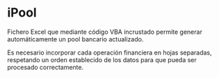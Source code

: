 # iPool
Fichero Excel que mediante código VBA incrustado permite generar automáticamente un pool bancario actualizado.

Es necesario incorporar cada operación financiera en hojas separadas, respetando un orden establecido de los datos para que pueda ser procesado correctamente.
